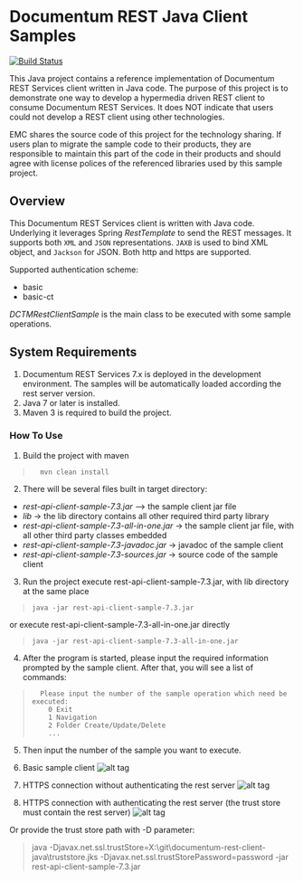 Documentum REST Java Client Samples
=========

[![Build Status](https://travis-ci.org/Enterprise-Content-Management/documentum-rest-client-java.svg?branch=master)](https://travis-ci.org/Enterprise-Content-Management/documentum-rest-client-java)

This Java project contains a reference implementation of Documentum REST Services client written in Java code. The
purpose of this project is to demonstrate one way to develop a hypermedia driven REST client to consume Documentum
REST Services. It does NOT indicate that users could not develop a REST client using other technologies.

EMC shares the source code of this project for the technology sharing. If users plan to migrate the sample code to their
 products, they are responsible to maintain this part of the code in their products and should agree with license polices
  of the referenced libraries used by this sample project.


## Overview
This Documentum REST Services client is written with Java code. Underlying it leverages Spring *RestTemplate* to send
the REST messages. It supports both `XML` and `JSON` representations. `JAXB` is used to bind XML object, and `Jackson`
for JSON. Both http and https are supported.

Supported authentication scheme:
* basic
* basic-ct

*DCTMRestClientSample* is the main class to be executed with some sample operations.

## System Requirements
1. Documentum REST Services 7.x is deployed in the development environment. The samples will be automatically loaded according the rest server version.
2. Java 7 or later is installed.
3. Maven 3 is required to build the project.

### How To Use
1. Build the project with maven
>       mvn clean install

2. There will be several files built in target directory:
 * *rest-api-client-sample-7.3.jar* --> the sample client jar file
 * *lib* -> the lib directory contains all other required third party library
 * *rest-api-client-sample-7.3-all-in-one.jar* -> the sample client jar file, with all other third party classes embedded
 * *rest-api-client-sample-7.3-javadoc.jar* -> javadoc of the sample client
 * *rest-api-client-sample-7.3-sources.jar* -> source code of the sample client
3. Run the project
 execute rest-api-client-sample-7.3.jar, with lib directory at the same place
>     java -jar rest-api-client-sample-7.3.jar
   
 or execute rest-api-client-sample-7.3-all-in-one.jar directly
>     java -jar rest-api-client-sample-7.3-all-in-one.jar
   
4. After the program is started, please input the required information prompted by the sample client. After that, you
will see a list of commands:
>       Please input the number of the sample operation which need be executed:
>         0 Exit
>         1 Navigation
>         2 Folder Create/Update/Delete
>         ...

5. Then input the number of the sample you want to execute.

6. Basic sample client
![alt tag](https://raw.githubusercontent.com/Enterprise-Content-Management/documentum-rest-client-java/master/imgs/basic.gif)

7. HTTPS connection without authenticating the rest server
![alt tag](https://raw.githubusercontent.com/Enterprise-Content-Management/documentum-rest-client-java/master/imgs/https1.gif)

8. HTTPS connection with authenticating the rest server (the trust store must contain the rest server)
![alt tag](https://raw.githubusercontent.com/Enterprise-Content-Management/documentum-rest-client-java/master/imgs/https2.gif)

Or provide the trust store path with -D parameter:
> java -Djavax.net.ssl.trustStore=X:\git\documentum-rest-client-java\truststore.jks -Djavax.net.ssl.trustStorePassword=password -jar rest-api-client-sample-7.3.jar